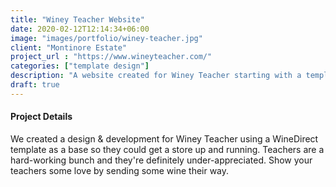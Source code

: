```yaml
---
title: "Winey Teacher Website"
date: 2020-02-12T12:14:34+06:00
image: "images/portfolio/winey-teacher.jpg"
client: "Montinore Estate"
project_url : "https://www.wineyteacher.com/"
categories: ["template design"]
description: "A website created for Winey Teacher starting with a template."
draft: true
---
```


#### Project Details

We created a design & development for Winey Teacher using a WineDirect template as a base so they could get a store up and running. Teachers are a hard-working bunch and they're definitely under-appreciated. Show your teachers some love by sending some wine their way.
